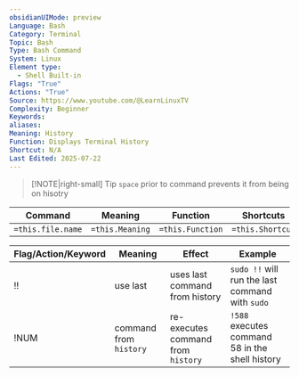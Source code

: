 ```yaml
---
obsidianUIMode: preview
Language: Bash
Category: Terminal
Topic: Bash
Type: Bash Command
System: Linux
Element type:
  - Shell Built-in
Flags: "True"
Actions: "True"
Source: https://www.youtube.com/@LearnLinuxTV
Complexity: Beginner
Keywords: 
aliases: 
Meaning: History
Function: Displays Terminal History
Shortcut: N/A
Last Edited: 2025-07-22
---
```

> [!NOTE|right-small] Tip
> `space` prior to command prevents it from being on hisotry

| Command           | Meaning         | Function         | Shortcuts        |
| ----------------- | --------------- | ---------------- | ---------------- |
| `=this.file.name` | `=this.Meaning` | `=this.Function` | `=this.Shortcut` |

| Flag/Action/Keyword | Meaning                | Effect                             | Example                                         |
| ------------------- | ---------------------- | ---------------------------------- | ----------------------------------------------- |
| !!                  | use last               | uses last command from history     | `sudo !!` will run the last command with `sudo` |
| !NUM                | command from `history` | re-executes command from `history` | `!588` executes command 58 in the shell history |
